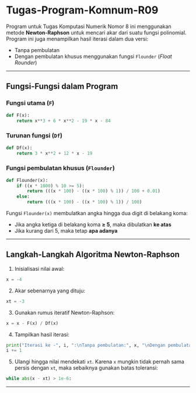 # Tugas-Program-Komnum-R09
Program untuk Tugas Komputasi Numerik Nomor 8 ini menggunakan metode **Newton-Raphson** untuk mencari akar dari suatu fungsi polinomial. Program ini juga menampilkan hasil iterasi dalam dua versi:

- Tanpa pembulatan  
- Dengan pembulatan khusus menggunakan fungsi `Flounder` (*Float Rounder*)

---

##  Fungsi-Fungsi dalam Program

### Fungsi utama (`F`)
```python
def F(x):
    return x**3 + 6 * x**2 - 19 * x - 84
```

### Turunan fungsi (`Df`)
```python
def Df(x):
    return 3 * x**2 + 12 * x - 19
```

### Fungsi pembulatan khusus (`Flounder`)
```python
def Flounder(x):
    if ((x * 1000) % 10 >= 5):
        return (((x * 100) - ((x * 100) % 1)) / 100 + 0.01)
    else:
        return (((x * 100) - ((x * 100) % 1)) / 100)
```

Fungsi `Flounder(x)` membulatkan angka hingga dua digit di belakang koma:

- Jika angka ketiga di belakang koma **≥ 5**, maka dibulatkan **ke atas**
- Jika kurang dari 5, maka tetap **apa adanya**

---

##  Langkah-Langkah Algoritma Newton-Raphson

1. Inisialisasi nilai awal:
```python
x = -4
```

2. Akar sebenarnya yang dituju:
```python
xt = -3
```

3. Gunakan rumus iteratif Newton-Raphson:
```python
x = x - F(x) / Df(x)
```

4. Tampilkan hasil iterasi:
```python
print("Iterasi ke -", i, ":\nTanpa pembulatan:", x, "\nDengan pembulatan:", Flounder(x), "\n")
i += 1
```

5. Ulangi hingga nilai mendekati `xt`. Karena `x` mungkin tidak pernah sama persis dengan `xt`, maka sebaiknya gunakan batas toleransi:
```python
while abs(x - xt) > 1e-6:
```

---
